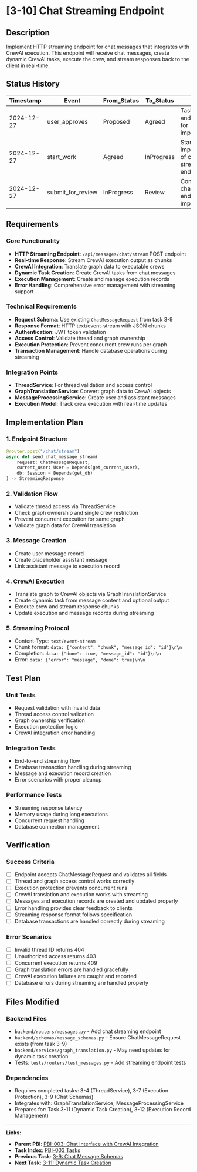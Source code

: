 # [3-10] Chat Streaming Endpoint

## Description
Implement HTTP streaming endpoint for chat messages that integrates with CrewAI execution. This endpoint will receive chat messages, create dynamic CrewAI tasks, execute the crew, and stream responses back to the client in real-time.

## Status History
| Timestamp | Event | From_Status | To_Status | Details | User |
|-----------|-------|-------------|-----------|---------|------|
| 2024-12-27 | user_approves | Proposed | Agreed | Task created and approved for implementation | User |
| 2024-12-27 | start_work | Agreed | InProgress | Started implementation of chat streaming endpoint | AI_Agent |
| 2024-12-27 | submit_for_review | InProgress | Review | Completed chat streaming endpoint implementation | AI_Agent |

## Requirements

### Core Functionality
- **HTTP Streaming Endpoint**: `/api/messages/chat/stream` POST endpoint
- **Real-time Response**: Stream CrewAI execution output as chunks
- **CrewAI Integration**: Translate graph data to executable crews
- **Dynamic Task Creation**: Create CrewAI tasks from chat messages
- **Execution Management**: Create and manage execution records
- **Error Handling**: Comprehensive error management with streaming support

### Technical Requirements
- **Request Schema**: Use existing `ChatMessageRequest` from task 3-9
- **Response Format**: HTTP text/event-stream with JSON chunks
- **Authentication**: JWT token validation
- **Access Control**: Validate thread and graph ownership
- **Execution Protection**: Prevent concurrent crew runs per graph
- **Transaction Management**: Handle database operations during streaming

### Integration Points
- **ThreadService**: For thread validation and access control
- **GraphTranslationService**: Convert graph data to CrewAI objects
- **MessageProcessingService**: Create user and assistant messages
- **Execution Model**: Track crew execution with real-time updates

## Implementation Plan

### 1. Endpoint Structure
```python
@router.post("/chat/stream")
async def send_chat_message_stream(
    request: ChatMessageRequest,
    current_user: User = Depends(get_current_user),
    db: Session = Depends(get_db)
) -> StreamingResponse
```

### 2. Validation Flow
- Validate thread access via ThreadService
- Check graph ownership and single crew restriction  
- Prevent concurrent execution for same graph
- Validate graph data for CrewAI translation

### 3. Message Creation
- Create user message record
- Create placeholder assistant message
- Link assistant message to execution record

### 4. CrewAI Execution
- Translate graph to CrewAI objects via GraphTranslationService
- Create dynamic task from message content and optional output
- Execute crew and stream response chunks
- Update execution and message records during streaming

### 5. Streaming Protocol
- Content-Type: `text/event-stream`
- Chunk format: `data: {"content": "chunk", "message_id": "id"}\n\n`
- Completion: `data: {"done": true, "message_id": "id"}\n\n`
- Error: `data: {"error": "message", "done": true}\n\n`

## Test Plan

### Unit Tests
- Request validation with invalid data
- Thread access control validation
- Graph ownership verification
- Execution protection logic
- CrewAI integration error handling

### Integration Tests
- End-to-end streaming flow
- Database transaction handling during streaming
- Message and execution record creation
- Error scenarios with proper cleanup

### Performance Tests
- Streaming response latency
- Memory usage during long executions
- Concurrent request handling
- Database connection management

## Verification

### Success Criteria
- [ ] Endpoint accepts ChatMessageRequest and validates all fields
- [ ] Thread and graph access control works correctly
- [ ] Execution protection prevents concurrent runs
- [ ] CrewAI translation and execution works with streaming
- [ ] Messages and execution records are created and updated properly
- [ ] Error handling provides clear feedback to clients
- [ ] Streaming response format follows specification
- [ ] Database transactions are handled correctly during streaming

### Error Scenarios
- [ ] Invalid thread ID returns 404
- [ ] Unauthorized access returns 403  
- [ ] Concurrent execution returns 409
- [ ] Graph translation errors are handled gracefully
- [ ] CrewAI execution failures are caught and reported
- [ ] Database errors during streaming are handled properly

## Files Modified

### Backend Files
- `backend/routers/messages.py` - Add chat streaming endpoint
- `backend/schemas/message_schemas.py` - Ensure ChatMessageRequest exists (from task 3-9)
- `backend/services/graph_translation.py` - May need updates for dynamic task creation
- Tests: `tests/routers/test_messages.py` - Add streaming endpoint tests

### Dependencies
- Requires completed tasks: 3-4 (ThreadService), 3-7 (Execution Protection), 3-9 (Chat Schemas)
- Integrates with: GraphTranslationService, MessageProcessingService
- Prepares for: Task 3-11 (Dynamic Task Creation), 3-12 (Execution Record Management)

---

**Links:**
- **Parent PBI**: [PBI-003: Chat Interface with CrewAI Integration](../../prd.md)
- **Task Index**: [PBI-003 Tasks](../tasks.md)
- **Previous Task**: [3-9: Chat Message Schemas](PBI-003-9.md)
- **Next Task**: [3-11: Dynamic Task Creation](PBI-003-11.md) 